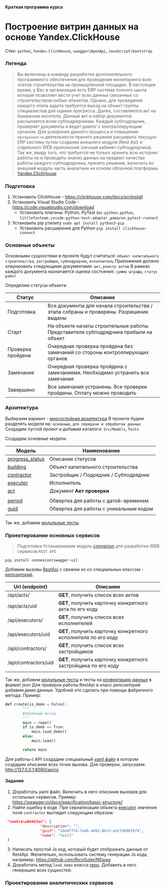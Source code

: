#### Краткая программа курса
# Построение витрин данных на основе Yandex.ClickHouse

Стек: `python`, `Yandex.ClickHouse`, `swagger\OpenApi`, `JavaScript\bootstrap`

### Легенда
>	Вы включены в команду разработки дополнительного программного обеспечения для проведения мониторинга всех этапов строительства
>на промышленной площадке. В настоящее время, у Вас в организации есть ERP система полного цикла которая позволяет вести учет всех данных
>связанных со строительством любых объектов. Однако, для проведения каждого этапа аудита требуется выезд на объект группы специалистов
>для оценки прогресса. Далее, составляется акт на бумажном носителе, Данный акт и набор документов рассылается всем субподрядчикам. 
>	Каждый субподрядчик, проверяет документы и ведет диалог с контроллирующим органом. Для ускорения данного процесса и повышения
>`прозрачности` деятельности принято решение расширить текущую ERP систему путем создание внешнего модуля (Rest Api) и отдельного WEB приложения (личный кабинет субподрядчика).
>	Так же, ввиду того, что требуется не только хранить всю историю работы но и проводить анализ данных на предмет качества работы
>каждого субподрядчика, принято решение, включить во внешний модуль часть аналитики на основе облачной платформы [Yandex.ClickHouse](https://yandex.ru/dev/clickhouse/)



### Подготовка
1. Установить ClickHouse - https://clickhouse.com/docs/en/install
2. Установить Visual Studio Code - https://code.visualstudio.com/download
	- Установить плагины: Python, PyTest (`ms-python.python`, `littlefoxteam.vscode-python-test-adapter` ,`pamaron.pytest-runner`)
3. Установить pip утилиту `sudo apt install python3-pip`
	- Установить расширение для Python `pip install clickhouse-connect`

### Основные объекты

Основными сущностями в проекте будут считаться: `объект капитального строительства`, `застройщик`, `субподрядчик`, `исполнитель`
Приложение должно оперировать следующими документами: `акт`, `реектр актов`
В рамках каждого документа назначается оценка состояния: `сумма штрафа`, `статус работ`

Определим статусы объекта:

| Статус        | Описание                |
|---------------|-------------------------|
| Подготовка    | Все документы для начала строительства / этапа собраны и проверены. Разрешения выданы |
| Старт         | На объекте начаты строительные работы. Представители субподрядчика прибыли на объект |
| Проверка пройдена | Очередная проверка пройдена без замечаний со стороны контроллирующих органов |
| Замечания | Очередная проверка пройдена с замечаниями. Необходимо устранить все замечания |
| Завершено | Все замечания устранены. Все проверки пройдены. Оплату можно проводить |

### Архитектура

Выбираем вариант - [многослойная архитектура](https://ru.wikipedia.org/wiki/%D0%9C%D0%BD%D0%BE%D0%B3%D0%BE%D1%83%D1%80%D0%BE%D0%B2%D0%BD%D0%B5%D0%B2%D0%B0%D1%8F_%D0%B0%D1%80%D1%85%D0%B8%D1%82%D0%B5%D0%BA%D1%82%D1%83%D1%80%D0%B0)
В проекте будем разделять модели на: `основные`, `для передачи и обработки данных`
Создадим пустой проект и добавим каталоги: `Src/Models`, `Tests`

Создадим основные модели.

| Модель          | Наименование           |
|-----------------|------------------------|
| [progress_status](../Src/Models/Statuses.py)  | Описание статусов  |
| [building](../Src/Models/Building.py) | Объект капитального строительства |
| [contractor](../Src/Models/Contractor.py) | Застройщик / Подрядчик / Субподрядчик |
| [executor](../Src/Models/Executor.py)  | Исполнитель   |
| [act](../Src/Models/Act.py)  | Документ **Акт проверки** |
| | |
| [period](../Src/Models/Period.py) | Обвертка для работы с датой-временем |
| [guid](../Src/Models/Guid.py) | Обвертка для работы с уникальным кодом |
| | |

Так же, добавим [модульные тесты](../Tests/test_models.py).

### Проектирование основных сервисов

> Подготовка
Устанавливаем модуль [connexion](https://connexion.readthedocs.io/en/latest/) для разработки WEB сервисов `REST API`
```
pip install connexion[swagger-ui]
```

Добавим вызовы [RestApi](../Main.py) с свяжем их со специальных классом - [репозиторий](../Src/Services/Repo.py).

| Url (endpoint)   | Описание                    |
|------------------|-----------------------------|
| /api/acts/       | **GET**, получить список всех актов |
| /api/acts/uid    | **GET**, получить карточку конкретного акта по его коду  |
| /api/executors/   | **GET**, получить список всех исполнителей |
| /api/executors/uid | **GET**, получить карточку конкретного исполнителя по его коду |
| /api/contractors/ | **GET**, получить список всех застройщиков |
| /api/contractors/uid | **GET**, получить карточку конкретного застройщика по его коду |
| | | 


Так же, добавим [модульные тесты](../Tests/test_reposity.py) и тесты на [конвертацию данных](../Tests/test_to_json.py) в формат json
Для проверки работы RestApi  в класс репозиторий добавим демо данные. Удобней это сделать при помощи фабричного метода. 
Пример:

```python
def create(is_demo = False):
        """
        Фабричный метод
        """
        main = repo()
        if is_demo == True:
            main.load_demo()
        else:    
            main.load()

        return main
```

Для работы с API создадим специальный [yaml файл](../Swagger.yaml) в котором создадим описание всех точек вызова. Для проверки, запускаем: http://127.0.0.1:8080/api/ui

#### Задания
1. Доработать yaml файл. Включить в него описания вызовов для остальных сервисов. Пример: https://swagger.io/docs/specification/basic-structure/
2. Найти ошибку в коде. При сериализации объекта [executor](../Src/Models/Executor.py) значения поля `contractor` выглядит следующим образом:
```json
 "contra\u0441tor": {
                "description": "",
                "guid": "3de8f7f4-7e4b-4d91-8bfd-a3cfd00bfbf4",
                "name": "test2"
 }
 ```
 3. Написать простой Js код, который будет отображать данные от RestApi. Желательно, использовать систему генерации Js кода, например: https://github.com/RicoSuter/NSwag
 4. Доработать метод `load_demo` класса [repo](../Src/Services/Repo.py). Добавить в него генерацию всех сущностей.
 

### Проектирование аналитических сервисов











 






	


